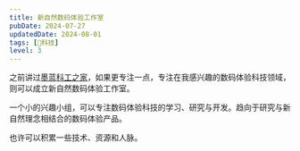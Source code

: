 ```yaml
---
title: 新自然数码体验工作室
pubDate: 2024-07-27
updatedDate: 2024-08-01
tags: [🔭科技]
level: 3
---
```


之前讲过[墨蓝科工之家](/exp/20240712-tech-home)，如果更专注一点，专注在我感兴趣的数码体验科技领域，则可以成立新自然数码体验工作室。

一个小的兴趣小组，可以专注数码体验科技的学习、研究与开发。趋向于研究与新自然理念相结合的数码体验产品。

也许可以积累一些技术、资源和人脉。

